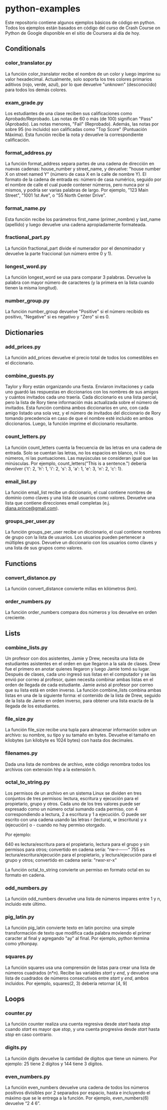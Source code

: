 # python-examples
Este repositorio contiene algunos ejemplos básicos de código en python.  Todos los ejemplos están basados en código del curso de Crash Course on Python de Google disponible en el sitio de Coursera al día de hoy.


## Conditionals

### color_translator.py
La función color_translator recibe el nombre de un color y luego imprime su valor hexadecimal.  Actualmente, solo soporta los tres colores primarios aditivos (rojo, verde, azul), por lo que devuelve "unknown" (desconocido) para todos los demás colores.

### exam_grade.py
Los estudiantes de una clase reciben sus calificaciones como Aprobado/Reprobado. Las notas de 60 o más (de 100) significan "Pass" (Aprobado). Las notas menores, "Fail" (Reprobado).  Además, las notas por sobre 95 (no incluido) son calificadas como "Top Score" (Puntuación Máxima).  Esta función recibe la nota y devuelve la correspondiente calificación.

### format_address.py
La función format_address separa partes de una cadena de dirección en nuevas cadenas: house_number y street_name, y devuelve: "house number X on street named Y" (número de casa X en la calle de nombre Y).  El formato de la cadena de entrada es: número de casa numérico, seguido por el nombre de calle el cual puede contener números, pero nunca por sí mismos, y podría ser varias palabras de largo.  Por ejemplo, "123 Main Street", "1001 1st Ave", o "55 North Center Drive".  

### format_name.py
Esta función recibe los parámetros first_name (primer_nombre) y last_name (apellido) y luego devuelve una cadena apropiadamente formateada.

### fractional_part.py
La función fractional_part divide el numerador por el denominador y devuelve la parte fraccional (un número entre 0 y 1).

### longest_word.py
La función longest_word se usa para comparar 3 palabras.  Devuelve la palabra con mayor número de caracteres (y la primera en la lista cuando tienen la misma longitud).

### number_group.py
La función number_group devuelve "Positive" si el número recibido es positivo, "Negative" si es negativo y "Zero" si es 0.


## Dictionaries

### add_prices.py
La función add_prices devuelve el precio total de todos los comestibles en el diccionario.

### combine_guests.py
Taylor y Rory están organizando una fiesta.  Enviaron invitaciones y cada uno guardó las respuestas en diccionarios con los nombres de sus amigos y cuántos invitados cada uno traería.  Cada diccionario es una lista parcial, pero la lista de Rory tiene información más actualizada sobre el número de invitados.  Esta función combina ambos diccionarios en uno, con cada amigo listado una sola vez, y el número de invitados del diccionario de Rory tomando precedencia en caso de que el nombre esté incluido en ambos diccionarios.  Luego, la función imprime el diccionario resultante.

### count_letters.py
La función count_letters cuenta la frecuencia de las letras en una cadena de entrada.  Solo se cuentan las letras, no los espacios en blanco, ni los números, ni las puntuaciones.  Las mayúsculas se consideran igual que las minúsculas.  Por ejemplo, count_letters("This is a sentence.") debería devolver {'t': 2, 'h': 1, 'i': 2, 's': 3, 'a': 1, 'e': 3, 'n': 2, 'c': 1}.

### email_list.py
La función email_list recibe un diccionario, el cual contiene nombres de dominio como claves y una lista de usuarios como valores.  Devuelve una lista que contiene direcciones email completas (e.j. diana.prince@gmail.com).

### groups_per_user.py
La función groups_per_user recibe un diccionario, el cual contiene nombres de grupo con la lista de usuarios.  Los usuarios pueden pertenecer a múltiples grupos.  Devuelve un diccionario con los usuarios como claves y una lista de sus grupos como valores.


## Functions

### convert_distance.py
La función convert_distance convierte millas en kilómetros (km).

### order_numbers.py
La función order_numbers compara dos números y los devuelve en orden creciente.


## Lists

### combine_lists.py
Un profesor con dos asistentes, Jamie y Drew, necesita una lista de estudiantes asistentes en el orden en que llegaron a la sala de clases.  Drew fue el primero en anotar quienes llegaron y luego Jamie tomó su lugar.  Después de clases, cada uno ingresó sus listas en el computador y se las envió por correo al profesor, quien necesita combinar ambas listas en el orden de llegada de cada estudiante.  Jamie avisó al profesor por correo que su lista está en orden inverso.  La función combine_lists combina ambas listas en una de la siguiente forma: el contenido de la lista de Drew, seguido de la lista de Jamie en orden inverso, para obtener una lista exacta de la llegada de los estudiantes.

### file_size.py
La función file_size recibe una tupla para almacenar información sobre un archivo: su nombre, su tipo y su tamaño en bytes.  Devuelve el tamaño en kilobytes (un kilobyte es 1024 bytes) con hasta dos decimales.

### filenames.py
Dada una lista de nombres de archivo, este código renombra todos los archivos con extensión hhp a la extensión h.

### octal_to_string.py
Los permisos de un archivo en un sistema Linux se dividen en tres conjuntos de tres permisos: lectura, escritura y ejecución para el propietario, grupo y otros.  Cada uno de los tres valores puede ser expresado como un número octal sumando cada permiso, con 4 correspondiendo a lectura, 2 a escritura y 1 a ejecución.  O puede ser escrito con una cadena usando las letras r (lectura), w (escritura) y x (ejecución) o - cuando no hay permiso otorgado.

Por ejemplo:

640 es lectura/escritura para el propietario, lectura para el grupo y sin permisos para otros; convertido en cadena sería: "rw-r-----"
755 es lectura/escritura/ejecución para el propietario, y lectura/ejecución para el grupo y otros; convertido en cadena sería: "rwxr-xr-x"

La función octal_to_string convierte un permiso en formato octal en su formato en cadena.

### odd_numbers.py
La función odd_numbers devuelve una lista de números impares entre 1 y n, incluido este último.

### pig_latin.py
La función pig_latin convierte texto en latin porcino: una simple transformación de texto que modifica cada palabra moviendo el primer caracter al final y agregando "ay" al final.  Por ejemplo, python termina como ythonpay.

### squares.py
La función squares usa una comprensión de listas para crear una lista de números cuadrados (n\*n).  Recibe las variables *start* y *end*, y devuelve una lista de cuadrados de números consecutivos entre *start* y *end*, ambos incluidos.  Por ejemplo, squares(2, 3) debería retornar [4, 9]


## Loops

### counter.py
La función counter realiza una cuenta regresiva desde *start* hasta *stop* cuando *start* es mayor que *stop*, y una cuenta progresiva desde *start* hasta *stop* en caso contrario.

### digits.py
La función digits devuelve la cantidad de dígitos que tiene un número.  Por ejemplo: 25 tiene 2 dígitos y 144 tiene 3 dígitos.

### even_numbers.py
La función even_numbers devuelve una cadena de todos los números positivos divisibles por 2 separados por espacio, hasta e incluyendo el máximo que se le entrega a la función.  Por ejemplo, even_numbers(6) devuelve “2 4 6”.
